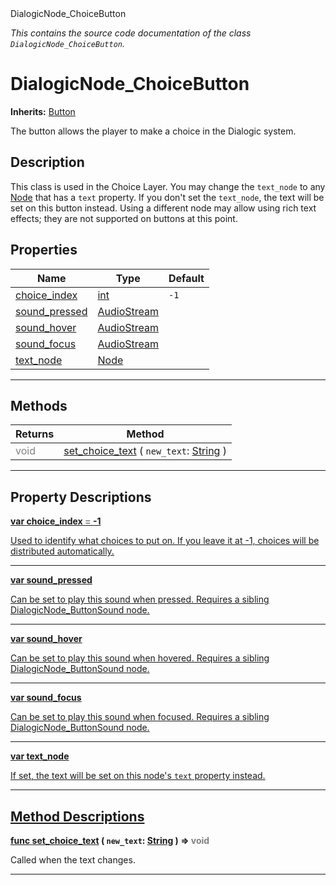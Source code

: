
<div class="header-banner purple">
<div class="header-label purple">DialogicNode_ChoiceButton</div>
</div>

*This contains the source code documentation of the class `DialogicNode_ChoiceButton`.*
        
# DialogicNode_ChoiceButton
**Inherits:** [Button](https://docs.godotengine.org/en/latest/classes/class_button.html#class-button)

The button allows the player to make a choice in the Dialogic system.
## Description
This class is used in the Choice Layer. 
You may change the `text_node` to any [Node](class_node.md) that has a `text` property. 
If you don't set the `text_node`, the text will be set on this button instead.  Using a different node may allow using rich text effects; they are not supported on buttons at this point.

## Properties
Name | Type | Default 
--- | --- | --- 
[<span class="hljs-title">choice_index</span>](#property-choice_index) | [int](https://docs.godotengine.org/en/latest/classes/class_int.html#class-int) |  `-1` 
[<span class="hljs-title">sound_pressed</span>](#property-sound_pressed) | [AudioStream](https://docs.godotengine.org/en/latest/classes/class_audiostream.html#class-audiostream) |   
[<span class="hljs-title">sound_hover</span>](#property-sound_hover) | [AudioStream](https://docs.godotengine.org/en/latest/classes/class_audiostream.html#class-audiostream) |   
[<span class="hljs-title">sound_focus</span>](#property-sound_focus) | [AudioStream](https://docs.godotengine.org/en/latest/classes/class_audiostream.html#class-audiostream) |   
[<span class="hljs-title">text_node</span>](#property-text_node) | [Node](https://docs.godotengine.org/en/latest/classes/class_node.html#class-node) |   
--- 

## Methods
Returns | Method 
--- | --- 
<span style = "color: gray">void</span> | [<span class="hljs-title">set_choice_text</span>](#method-set_choice_text) ( `new_text`: [String](https://docs.godotengine.org/en/latest/classes/class_string.html#class-string) ) 
--- 
## Property Descriptions



<a class="header" id="property-choice_index" href="#property-choice_index">**<span class="hljs-attribute">var</span> <span class="hljs-title">choice_index</span> <span style = "color: gray"> = </span> -1** 



Used to identify what choices to put on. If you leave it at -1, choices will be distributed automatically.

---



<a class="header" id="property-sound_pressed" href="#property-sound_pressed">**<span class="hljs-attribute">var</span> <span class="hljs-title">sound_pressed</span>** 



Can be set to play this sound when pressed. Requires a sibling DialogicNode_ButtonSound node.

---



<a class="header" id="property-sound_hover" href="#property-sound_hover">**<span class="hljs-attribute">var</span> <span class="hljs-title">sound_hover</span>** 



Can be set to play this sound when hovered. Requires a sibling DialogicNode_ButtonSound node.

---



<a class="header" id="property-sound_focus" href="#property-sound_focus">**<span class="hljs-attribute">var</span> <span class="hljs-title">sound_focus</span>** 



Can be set to play this sound when focused. Requires a sibling DialogicNode_ButtonSound node.

---



<a class="header" id="property-text_node" href="#property-text_node">**<span class="hljs-attribute">var</span> <span class="hljs-title">text_node</span>** 



If set, the text will be set on this node's `text` property instead.

---

## Method Descriptions



<a class="header" id="method-set_choice_text" href="#method-set_choice_text">**<span class="hljs-attribute">func</span> [<span class="hljs-title">set_choice_text</span>](#method-set_choice_text) ( `new_text`: [String](https://docs.godotengine.org/en/latest/classes/class_string.html#class-string) )</a>  ⇒ <span style = "color: gray">void</span>** 



Called when the text changes.

---


